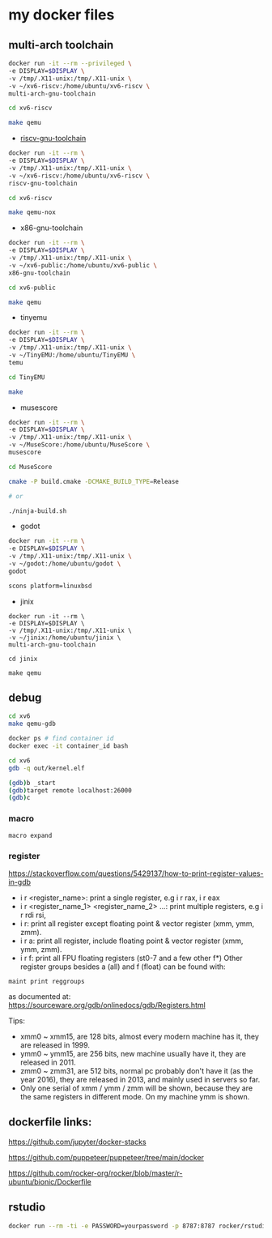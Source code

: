 # my docker files

## multi-arch toolchain

```sh
docker run -it --rm --privileged \
-e DISPLAY=$DISPLAY \
-v /tmp/.X11-unix:/tmp/.X11-unix \
-v ~/xv6-riscv:/home/ubuntu/xv6-riscv \
multi-arch-gnu-toolchain

cd xv6-riscv

make qemu
```

* [riscv-gnu-toolchain](https://github.com/riscv-collab/riscv-gnu-toolchain)

```sh
docker run -it --rm \
-e DISPLAY=$DISPLAY \
-v /tmp/.X11-unix:/tmp/.X11-unix \
-v ~/xv6-riscv:/home/ubuntu/xv6-riscv \
riscv-gnu-toolchain

cd xv6-riscv

make qemu-nox
```

* x86-gnu-toolchain

```sh
docker run -it --rm \
-e DISPLAY=$DISPLAY \
-v /tmp/.X11-unix:/tmp/.X11-unix \
-v ~/xv6-public:/home/ubuntu/xv6-public \
x86-gnu-toolchain

cd xv6-public

make qemu
```

* tinyemu

```sh
docker run -it --rm \
-e DISPLAY=$DISPLAY \
-v /tmp/.X11-unix:/tmp/.X11-unix \
-v ~/TinyEMU:/home/ubuntu/TinyEMU \
temu

cd TinyEMU

make
```

* musescore

```sh
docker run -it --rm \
-e DISPLAY=$DISPLAY \
-v /tmp/.X11-unix:/tmp/.X11-unix \
-v ~/MuseScore:/home/ubuntu/MuseScore \
musescore

cd MuseScore

cmake -P build.cmake -DCMAKE_BUILD_TYPE=Release

# or

./ninja-build.sh
```

* godot

```sh
docker run -it --rm \
-e DISPLAY=$DISPLAY \
-v /tmp/.X11-unix:/tmp/.X11-unix \
-v ~/godot:/home/ubuntu/godot \
godot

scons platform=linuxbsd
```

* jinix
```
docker run -it --rm \
-e DISPLAY=$DISPLAY \
-v /tmp/.X11-unix:/tmp/.X11-unix \
-v ~/jinix:/home/ubuntu/jinix \
multi-arch-gnu-toolchain

cd jinix

make qemu
```

## debug

```sh
cd xv6
make qemu-gdb
```

```sh
docker ps # find container id
docker exec -it container_id bash
```

```sh
cd xv6
gdb -q out/kernel.elf

(gdb)b _start
(gdb)target remote localhost:26000
(gdb)c
```

### macro

`macro expand`

### register

https://stackoverflow.com/questions/5429137/how-to-print-register-values-in-gdb

* i r <register_name>: print a single register, e.g i r rax, i r eax
* i r <register_name_1> <register_name_2> ...: print multiple registers, e.g i r rdi rsi,
* i r: print all register except floating point & vector register (xmm, ymm, zmm).
* i r a: print all register, include floating point & vector register (xmm, ymm, zmm).
* i r f: print all FPU floating registers (st0-7 and a few other f*)
Other register groups besides a (all) and f (float) can be found with:

`maint print reggroups`

as documented at: https://sourceware.org/gdb/onlinedocs/gdb/Registers.html

Tips:

* xmm0 ~ xmm15, are 128 bits, almost every modern machine has it, they are released in 1999.
* ymm0 ~ ymm15, are 256 bits, new machine usually have it, they are released in 2011.
* zmm0 ~ zmm31, are 512 bits, normal pc probably don't have it (as the year 2016), they are released in 2013, and mainly used in servers so far.
* Only one serial of xmm / ymm / zmm will be shown, because they are the same registers in different mode. On my machine ymm is shown.

## dockerfile links:

https://github.com/jupyter/docker-stacks

https://github.com/puppeteer/puppeteer/tree/main/docker

https://github.com/rocker-org/rocker/blob/master/r-ubuntu/bionic/Dockerfile

## rstudio

```sh
docker run --rm -ti -e PASSWORD=yourpassword -p 8787:8787 rocker/rstudio
```
